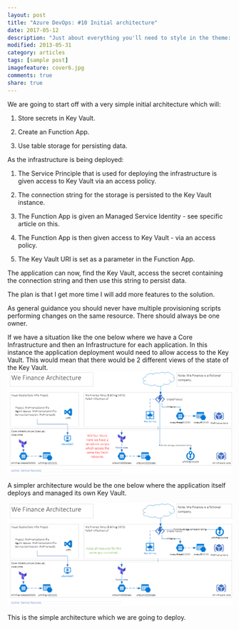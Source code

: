 ```yaml
---
layout: post
title: "Azure DevOps: #10 Initial architecture"
date: 2017-05-12
description: "Just about everything you'll need to style in the theme: headings, paragraphs, blockquotes, tables, code blocks, and more."
modified: 2013-05-31
category: articles
tags: [sample post]
imagefeature: cover6.jpg
comments: true
share: true
---
```



We are going to start off with a very simple initial architecture which will:

1. Store secrets in Key Vault.

2. Create an Function App.

3. Use table storage for persisting data.

As the infrastructure is being deployed:

1. The Service Principle that is used for deploying the infrastructure is given access to Key Vault via an access policy.

2. The connection string for the storage is persisted to the Key Vault instance.

3. The Function App is given an Managed Service Identity - see specific article on this.

4. The Function App is then given access to Key Vault - via an access policy.

5. The Key Vault URI is set as a parameter in the Function App.

The application can now, find the Key Vault, access the secret containing the connection string and then use this string to persist data.

The plan is that I get more time I will add more features to the solution.

As general guidance you should never have multiple provisioning scripts performing changes on the same resource.  There should always be one owner.

If we have a situation like the one below where we have a Core Infrastructure and then an Infrastructure for each application.  In this instance the application deployment would need to allow access to the Key Vault.  This would mean that there would be 2 different views of the state of the Key Vault.
![](/images/WeFinance-POC-02-wont-work.png)

A simpler architecture would be the one below where the application itself deploys and managed its own Key Vault.

![](/images/WeFinance-POC-02-will-work.png)

This is the simple architecture which we are going to deploy.
